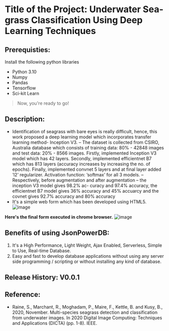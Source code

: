 
# Title of the Project: Underwater Sea-grass Classification Using Deep Learning Techniques

## Prerequisties:
Install the following python libraries
- Python 3.10
- Numpy
- Pandas
- Tensorflow
- Sci-kit Learn
> Now, you're ready to go!

## Description: 

- Identification of seagrass with bare eyes is really difficult, hence, this work proposed a deep learning
model which incorporates transfer learning method- Inception V3.
– The dataset is collected from CSIRO, Australia database which consists of training data: 80% - 42848
images and test data: 20% - 8566 images. Firstly, implemented Inception V3 model which has 42 layers.
Secondly, implemented efficientnet B7 which has 813 layers (accuracy increases by increasing the no.
of epochs). Finally, implemented convnet 5 layers and at final layer added ’l2’ regularizer. Activation
function: ’softmax’ for all 3 models.
– Respectively, before augmentation and after augmentation – the inception V3 model gives 98.2% ac-
curacy and 97.4% accuracy, the efficientnet B7 model gives 36% accuracy and 45% accuarcy and the
covnet gives 92.7% accuracy and 80% accuracy
- It's a simple web form which has been developed using HTML5.
 ![image](https://user-images.githubusercontent.com/72349386/188288828-5b5adaf5-8861-4fe4-81f0-d0181e6d7993.png)

 **Here's the final form executed in chrome browser.**
![image](https://user-images.githubusercontent.com/72349386/207400747-b40b64b9-bfdd-4568-bd17-cd39b4173581.png)


## Benefits of using JsonPowerDB: 
1. It's a High Performance, Light Weight, Ajax Enabled, Serverless, Simple to Use, Real-time Database. 
2. Easy and fast to develop database applications without using any server side programming / scripting or without installing any kind of database.

## Release History: V0.0.1

## Reference:
- Raine, S., Marchant, R., Moghadam, P., Maire, F., Kettle, B. and Kusy, B., 2020, November. Multi-species seagrass detection and classification from underwater images. In 2020 Digital Image Computing: Techniques and Applications (DICTA) (pp. 1-8). IEEE.


